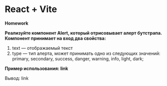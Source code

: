 # React + Vite

**Homework**

**Реализуйте компонент Alert, который отрисовывает алерт бутстрапа. Компонент принимает на вход два свойства:**

1. text — отображаемый текст
2. type — тип алерта, может принимать одно из следующих значений: primary, secondary, success, danger, warning, info,
   light, dark;

**Пример использования: link**

Вывод: link